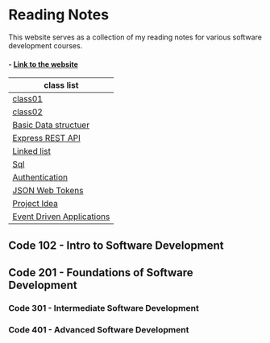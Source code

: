 # Reading Notes

This website serves as a collection of my reading notes for various software development courses.

#### - [Link to the website](https://saleh2001k.github.io/Reading-Notes/)

| class list |
|----------|
| [class01](./week01/class01A.md)   |
| [class02](./week01/class01B.md)   |
| [Basic Data structuer](./week01/BasicDataStructures.md)   |
| [Express REST API](./week01/class02A.md)   |
| [Linked list](./week01/class02B.md)   |
| [Sql](./week02/sql.md)   |
| [Authentication](./week03/auth.md)   |
| [JSON Web Tokens](./week03/auth2.md)   |
| [Project Idea](./week04/class9.md)   |
| [Event Driven Applications](./week05/class11.md)   |



## Code 102 - Intro to Software Development

## Code 201 - Foundations of Software Development

### Code 301 - Intermediate Software Development

### Code 401 - Advanced Software Development

